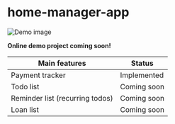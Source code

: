 # home-manager-app

![Demo image](https://cdn.pbrd.co/images/HD7F7pL.png)

**Online demo project coming soon!**

| Main features | Status|
| ------ | ------ |
| Payment tracker| Implemented |
| Todo list | Coming soon |
| Reminder list (recurring todos) | Coming soon |
| Loan list| Coming soon |